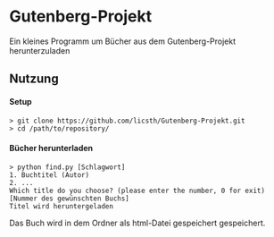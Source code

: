 # Gutenberg-Projekt

Ein kleines Programm um Bücher aus dem Gutenberg-Projekt herunterzuladen

## Nutzung

#### Setup

```shell
> git clone https://github.com/licsth/Gutenberg-Projekt.git
> cd /path/to/repository/
```

#### Bücher herunterladen

```shell
> python find.py [Schlagwort]
1. Buchtitel (Autor)
2. ...
Which title do you choose? (please enter the number, 0 for exit) [Nummer des gewünschten Buchs]
Titel wird heruntergeladen
```

Das Buch wird in dem Ordner als html-Datei gespeichert gespeichert.
